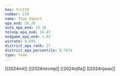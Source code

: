 ```yaml
---
key: frc219
number: 219
name: Team Impact
epa_end: 26.26
auto_epa_end: 10.16
teleop_epa_end: 14.47
endgame_epa_end: 1.63
winrate: 0.693
district_epa_rank: 27
district_epa_percentile: 0.7874
type: Team
---
```

[[2024mil]]
[[2024mrcmp]]
[[2024njfla]]
[[2024njwas]]
